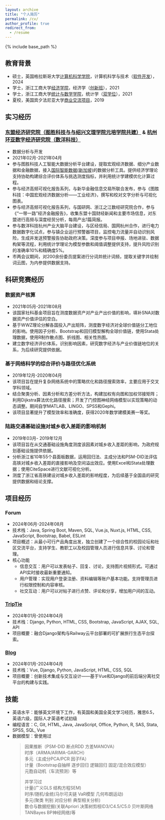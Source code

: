 ```yaml
---
layout: archive
title: "个人简历"
permalink: /cv/
author_profile: true
redirect_from:
  - /resume
---
```


{% include base_path %}

## 教育背景
* 硕士，英国格拉斯哥大学[计算机科学学院](https://www.gla.ac.uk/schools/computing/)，计算机科学与技术（[软件开发](https://www.gla.ac.uk/postgraduate/taught/softwaredevelopment/)），2024
* 学士，浙江工商大学[经济学院](https://econet.zjgsu.edu.cn/main.htm)，经济学（[创新班](https://econet.zjgsu.edu.cn/2023/1218/c2227a160361/page.htm)），2021
* 学士，浙江工商大学[统计与数学学院](http://tjjy.zjgsu.edu.cn/)，统计学（[双学位](http://tjjy.zjgsu.edu.cn/class.asp?nid=15)），2021
* 夏校，美国宾夕法尼亚大学[商业交流项目](https://www.sas.upenn.edu/elpbusiness/programs.htm)，2019

## 实习经历
###  [东盟经济研究院（图胜科技与与绍兴文理学院元培学院共建）](http://www.asean-china-center.org/2019-10/25/c_1210327334.htm) & [杭州环亚数字经济研究院（数洋科技）](http://www.rmlt.com.cn/2020/1112/598710.shtml)
* 数据分析与开发
* 2021年02月-2021年04月
* 参与图胜科技人工智能大数据分析平台建设，提取宏观经济数据、细分产业数据和金融数据，接入[国际智能数据(新加坡)](https://www.hangzhou.gov.cn/art/2021/11/26/art_1229505914_3973091.html)的数据分析工具。提供经济学理论支持协助构建综合评价体系与挑选测度指标，并利用统计学建模优化计算过程。
* 参与经济高频可视化报告系列，与新华金融信息交易所联合发布，参与《图胜科技：中国宏观经济数据分析——工业经济》，撰写和校对文字分析与可视化图表。
* 参与经济高频可视化报告系列，与国研网、浙江之江数经研究院合作，参与《“一带一路”经济金融报告》，收集东盟十国财经新闻和主要市场信息，对东盟进行高频与深度经贸分析，每周产出1篇简报。
* 参与数洋科技杭州产业大脑平台建设，与区经信局、国网杭州合作，进行电力数据数字化试点，参与镇企业运行预警器项目，监控电力流量并自动识别风险，生成并发送预警报告协助政府决策。深度参与项目申报、场地进驻、数据构架等流程，利用统计学理论为模型参数和阈值调整提供支持，提升风险识别的准确率10%和精确度5%。
* 市两会议期间，对200余份委员提案进行分词并统计词频，提取关键字并绘制词云图，为内参提供数据支持。

## 科研竞赛经历
### 数据资产核算
* 2021年05月-2021年08月
* 该国家社科基金项目旨在测度数据资产对产业产出价值的影响，填补SNA对数据资产价值评估的空白。
* 基于WWZ理论分解各国投入产出矩阵，测度数字经济对全球价值链分工地位的影响。使用因子分析、Bootstrap和回归模型解构全球价值链，使用Stata处理数据，使用R制作散点图、折线图、相关性热图。
* 建立数字经济评价体系，识别影响因素，研究数字经济与产业价值链地位的关系，为后续研究提供依据。

### 基于网络科学的综合评价与路径优化系统
* 2019年12月-2020年04月
* 该项目旨在提升复杂网络系统中的策略优化和路径搜索效率，主要应用于交叉学科领域。
* 结合聚类分析、因素分析和方差分析方法，构建加权有向图和加权邻接矩阵；利用Dijkstra算法优化路径搜索；开发了门控图神经网络模型以实现策略的动态调整。期间自学MATLAB、LINGO、SPSS和Gephi。
* 该项目显著提升了模型效率和准确度，获得2020年数学建模美赛一等奖。

### 陆路交通基础设施对城乡收入差距的影响机制
* 2019年03月- 2019年12月
* 该项目旨在从交通基础设施角度测度该因素对城乡收入差距的影响，为政府规划基础设施提供依据。
* 分析浙江省10年55个县面板数据，运用回归法、主成分法和PSM-DID法评估高铁对城乡收入差距的直接影响及空间溢出效应。使用Excel和Stata处理数据；使用CiteSpace进行文献可视化分析。
* 测度了浙江省高铁建设对城乡收入差距的影响程度，为后续基于全国县的研究提供数据和结论支撑。

## 项目经历
### Forum
* 2024年06月-2024年08月
* 技术栈：Java, Spring Boot, Maven, SQL, Vue.js, Nuxt.js, HTML, CSS, JavaScript, Bootstrap, Babel, ESLint 
* 项目概述：从最小可行产品角度出发，独立创建了一个综合性的校园论坛和社区交流平台，支持学生、教职工以及校园管理人员进行信息共享、讨论和管理。
* 核心功能
  * 信息交互：用户可以发表帖子、回复、讨论，支持图片视频形式。可通过API实时接收最新重要通知。
  * 用户管理：实现用户登录注册、资料编辑等账户基本功能。支持管理员进行权限控制和内容审核。
  * 社交互动：用户可以对帖子进行点赞、评论和分享，增加用户间的互动。

### [TripTie](https://github.com/UPennftz/TripTie)
* 2024年01月-2024年04月
* 技术栈：Django, Python, HTML, CSS, Bootstrap, JavaScript, AJAX, SQL, API 
* 项目概要：融合Django架构与Railway云平台部署的可扩展旅行生态平台探索。

### [Blog](https://github.com/UPennftz/Blog)
* 2024年01月-2024年04月
* 技术栈：Vue, Django, Python, JavaScript, HTML, CSS, SQL
* 项目概要：创新技术集成与交互设计——基于Vue和Django的前后端分离社交平台的构建与实践。

## 技能
* 英语水平：能够英文环境下工作，有英国和美国全英文学习经历，雅思6.5，英语六级，国际人才英语考试初级
* 编程语言：C, Git, HTML, Java, JavaScript, Office, Python, R, SAS, Stata, SPSS, SQL, Vue
* 数据模型：曾使用过  
  > 因果推断（PSM-DID 断点RDD 方差MANOVA）  
  > 时序（ARMA/ARIMA-GARCH）  
  > 多元（主成分PCA/PCR 因子FA）  
  > 计量（Bootstrap自抽样 逐步回归 逻辑回归 固定/混合效应模型）  
  > 元胞自动机（车流预测）等  
  >   
  > 并学习过  
  > 计量(广义GLS 结构方程SEM)  
  > 时序/随机/金统(马尔可夫链 VaR模型 几何布朗运动)  
  > 多元(聚类 判别 对应分析 典型相关分析)  
  > 数仓与数据挖掘(关联Apriori 决策树剪枝ID3/C4.5/C5.0 贝叶斯网络TANBayes BP神经网络)等  


    

